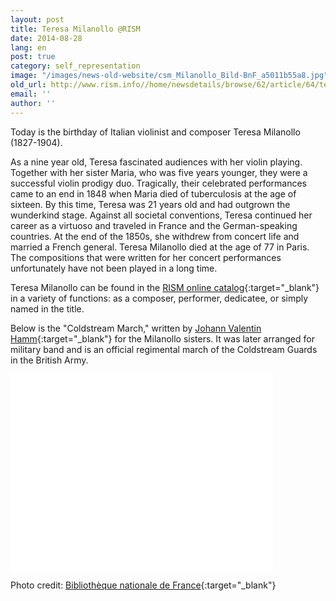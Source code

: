 ```yaml
---
layout: post
title: Teresa Milanollo @RISM
date: 2014-08-28
lang: en
post: true
category: self_representation
image: "/images/news-old-website/csm_Milanollo_Bild-BnF_a5011b55a8.jpg"
old_url: http://www.rism.info//home/newsdetails/browse/62/article/64/teresa-milanollo-rism.html
email: ''
author: ''
---
```



Today is the birthday of Italian violinist and composer Teresa Milanollo (1827-1904).

As a nine year old, Teresa fascinated audiences with her violin playing. Together with her sister Maria, who was five years younger, they were a successful violin prodigy duo. Tragically, their celebrated performances came to an end in 1848 when Maria died of tuberculosis at the age of sixteen. By this time, Teresa was 21 years old and had outgrown the wunderkind stage. Against all societal conventions, Teresa continued her career as a virtuoso and traveled in France and the German-speaking countries. At the end of the 1850s, she withdrew from concert life and married a French general. Teresa Milanollo died at the age of 77 in Paris. The compositions that were written for her concert performances unfortunately have not been played in a long time.

Teresa Milanollo can be found in the [RISM online catalog](https://opac.rism.info/search?View=rism&q=Milanollo){:target="_blank"} in a variety of functions: as a composer, performer, dedicatee, or simply named in the title.

Below is the "Coldstream March," written by [Johann Valentin Hamm](https://opac.rism.info/search?View=rism&author=Johann+Valentin+Hamm){:target="_blank"} for the Milanollo sisters. It was later arranged for military band and is an official regimental march of the Coldstream Guards in the British Army.

<iframe width="420" height="315" src="//www.youtube.com/embed/b_kGZt4pZeE" frameborder="0" allowfullscreen></iframe>



Photo credit: [Bibliothèque nationale de France](http://gallica.bnf.fr/ark:/12148/btv1b84226699){:target="_blank"}

<script type="text/javascript">var switchTo5x=true;</script><script type="text/javascript" src="http://w.sharethis.com/button/buttons.js"></script><script type="text/javascript">stLight.options({publisher: "9b601438-1ce1-49d8-bfd7-9cff5df54c17", doNotHash: false, doNotCopy: false, hashAddressBar: false});</script>